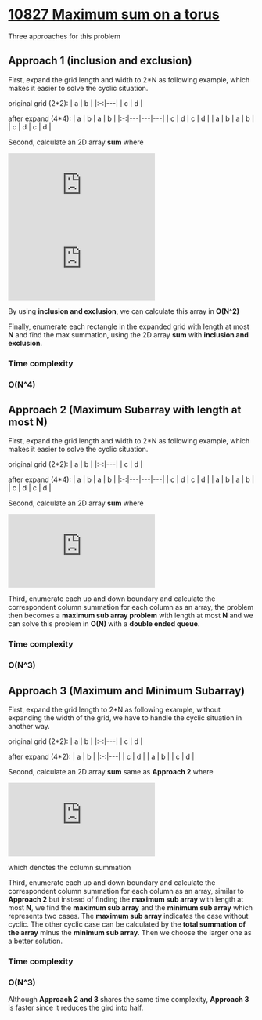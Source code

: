 # [10827 Maximum sum on a torus](https://uva.onlinejudge.org/external/108/10827.pdf)
Three approaches for this problem
## Approach 1 (inclusion and exclusion)
First, expand the grid length and width to 2*N as following example, which makes it easier to solve the cyclic situation.

original grid (2*2):
| a | b |
|:-:|---|
| c | d |

after expand (4*4):
| a | b | a | b |
|:-:|---|---|---|
| c | d | c | d |
| a | b | a | b |
| c | d | c | d |

Second, calculate an 2D array **sum** where 

![img1](http://www.sciweavers.org/tex2img.php?eq=%20sum%5Bn%5D%5Bm%5D%20%3D%20%5Csum_%7Bi%3D0%7D%5En&bc=White&fc=Black&im=jpg&fs=12&ff=arev&edit=0)![img4](http://www.sciweavers.org/tex2img.php?eq=%5Csum_%7Bj%3D0%7D%5Em%20grid%5Bi%5D%5Bj%5D%20&bc=White&fc=Black&im=jpg&fs=12&ff=arev&edit=0)

By using **inclusion and exclusion**, we can calculate this array in **O(N^2)**

Finally, enumerate each rectangle in the expanded grid with length at most **N** and find the max summation, using the 2D array **sum** with **inclusion and exclusion**.

### Time complexity
### O(N^4) 

## Approach 2 (Maximum Subarray with length at most N)
First, expand the grid length and width to 2*N as following example, which makes it easier to solve the cyclic situation.

original grid (2*2):
| a | b |
|:-:|---|
| c | d |

after expand (4*4):
| a | b | a | b |
|:-:|---|---|---|
| c | d | c | d |
| a | b | a | b |
| c | d | c | d |

Second, calculate an 2D array **sum** where 

![img2](http://www.sciweavers.org/tex2img.php?eq=sum%5Bn%5D%5Bm%5D%20%3D%20%5Csum_%7Bi%3D0%7D%5E%7Bn%7D%20grid%5Bi%5D%5Bm%5D&bc=White&fc=Black&im=jpg&fs=12&ff=arev&edit=0)


Third, enumerate each up and down boundary and calculate the correspondent column summation for each column as an array, the problem then becomes a **maximum sub array problem** with length at most **N** and we can solve this problem in **O(N)** with a **double ended queue**.

### Time complexity
### O(N^3) 

## Approach 3 (Maximum and Minimum Subarray)
First, expand the grid length to 2*N as following example, without expanding the width of the grid, we have to handle the cyclic situation in another way.

original grid (2*2):
| a | b |
|:-:|---|
| c | d |

after expand (4*2):
| a | b | 
|:-:|---|
| c | d |
| a | b |
| c | d | 

Second, calculate an 2D array **sum**  same as **Approach 2** where 


![img3](http://www.sciweavers.org/tex2img.php?eq=sum%5Bn%5D%5Bm%5D%20%3D%20%5Csum_%7Bi%3D0%7D%5E%7Bn%7D%20grid%5Bi%5D%5Bm%5D&bc=White&fc=Black&im=jpg&fs=12&ff=arev&edit=0)

which denotes the column summation

Third, enumerate each up and down boundary and calculate the correspondent column summation for each column as an array, similar to **Approach 2** but instead of finding the **maximum sub array** with length at most **N**, we find the **maximum sub array** and the **minimum sub array** which represents two cases. The **maximum sub array** indicates the case without cyclic. The other cyclic case can be calculated by the **total summation of the array** minus the **minimum sub array**. Then we choose the larger one as a better solution.

### Time complexity
### O(N^3) 

Although **Approach 2 and 3** shares the same time complexity, **Approach 3** is faster since it reduces the gird into half.
